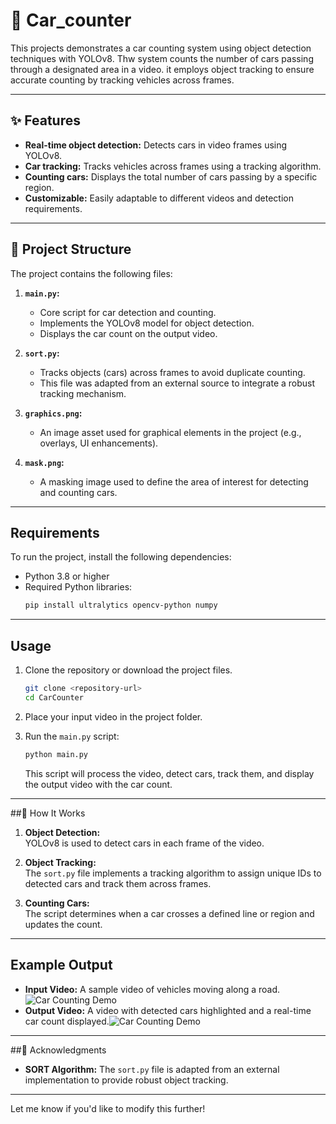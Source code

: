 # 🚗 Car_counter 
This projects demonstrates a car counting system using object detection techniques with YOLOv8. Thw system counts the number of cars passing through a designated area in a video. it employs object tracking to ensure accurate counting by tracking vehicles across frames.

---

## ✨ Features

- **Real-time object detection:** Detects cars in video frames using YOLOv8.
- **Car tracking:** Tracks vehicles across frames using a tracking algorithm.
- **Counting cars:** Displays the total number of cars passing by a specific region.
- **Customizable:** Easily adaptable to different videos and detection requirements.

---

## 📂 Project Structure

The project contains the following files:

1. **`main.py`:**
   - Core script for car detection and counting.
   - Implements the YOLOv8 model for object detection.
   - Displays the car count on the output video.
   
2. **`sort.py`:**
   - Tracks objects (cars) across frames to avoid duplicate counting.
   - This file was adapted from an external source to integrate a robust tracking mechanism.

3. **`graphics.png`:**
   - An image asset used for graphical elements in the project (e.g., overlays, UI enhancements).

4. **`mask.png`:**
   - A masking image used to define the area of interest for detecting and counting cars.

---

## Requirements

To run the project, install the following dependencies:

- Python 3.8 or higher
- Required Python libraries:
  ```bash
  pip install ultralytics opencv-python numpy
  ```

---

## Usage

1. Clone the repository or download the project files.
   ```bash
   git clone <repository-url>
   cd CarCounter
   ```

2. Place your input video in the project folder.

3. Run the `main.py` script:
   ```bash
   python main.py
   ```
   This script will process the video, detect cars, track them, and display the output video with the car count.

---

##🎥  How It Works

1. **Object Detection:**  
   YOLOv8 is used to detect cars in each frame of the video.

2. **Object Tracking:**  
   The `sort.py` file implements a tracking algorithm to assign unique IDs to detected cars and track them across frames.

3. **Counting Cars:**  
   The script determines when a car crosses a defined line or region and updates the count.

---

## Example Output

- **Input Video:** A sample video of vehicles moving along a road.![Car Counting Demo](car.gif) 
- **Output Video:** A video with detected cars highlighted and a real-time car count displayed.![Car Counting Demo](demo.gif) 

---

##🙏 Acknowledgments

- **SORT Algorithm:** The `sort.py` file is adapted from an external implementation to provide robust object tracking.

---

Let me know if you'd like to modify this further!
